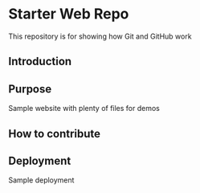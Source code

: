 # Starter Web Repo

This repository is for showing how Git and GitHub work

## Introduction

## Purpose

Sample website with plenty of files for demos

## How to contribute

## Deployment

Sample deployment
